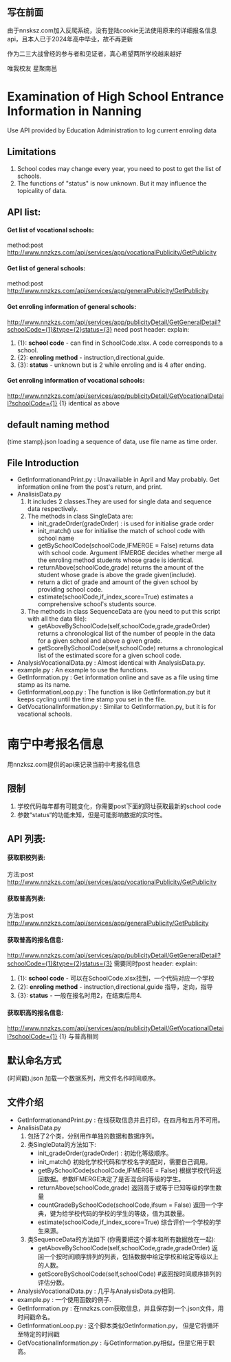 ## 写在前面
由于nnsksz.com加入反爬系统，没有登陆cookie无法使用原来的详细报名信息api，且本人已于2024年高中毕业，故不再更新

作为二三大战曾经的参与者和见证者，真心希望两所学校越来越好

唯我校友 星聚南邕

<h1>Examination of High School Entrance Information in Nanning</h1>
 Use API provided by Education Administration to log current enroling data

## Limitations
1. School codes may change every year, you need to post to get the list of schools.
2. The functions of "status" is now unknown. But it may influence the topicality of data.

## API list:

#### Get list of vocational schools:
method:post
<http://www.nnzkzs.com/api/services/app/vocationalPublicity/GetPublicity>
#### Get list of general schools:
method:post
http://www.nnzkzs.com/api/services/app/generalPublicity/GetPublicity
#### Get enroling information of general schools:
http://www.nnzkzs.com/api/services/app/publicityDetail/GetGeneralDetail?schoolCode={1}&type={2}status={3}
need post header: 
explain:
1. {1}: **school code** -  can find in SchoolCode.xlsx. A code corresponds to a school.
2. {2}: **enroling method** - instruction,directional,guide.
3. {3}: **status** - unknown but is 2 while enroling and is 4 after ending.
#### Get enroling information of vocational schools:
http://www.nnzkzs.com/api/services/app/publicityDetail/GetVocationalDetail?schoolCode={1}
{1} identical as above


## default naming method
(time stamp).json
loading a sequence of data, use file name as time order.

## File Introduction
- GetInformationandPrint.py : Unavailiable in April and May probably. Get information online from the post's return, and print.
- AnalisisData.py
    1. It includes 2 classes.They are used for single data and sequence data respectively.
    2. The methods in class SingleData are:
        - init_gradeOrder(gradeOrder) : is used for initialise grade order
        - init_match() use for initialise the match of school code with school name
        - getBySchoolCode(schoolCode,IFMERGE = False) returns data with school code. Argument IFMERGE decides whether merge all the enroling method students whose grade is identical.
        - returnAbove(schoolCode,grade) returns the amount of the student whose grade is above the grade given(include).
        - return a dict of grade and amount of the given school by providing school code.
        - estimate(schoolCode,if_index_score=True) estimates a comprehensive school's students source.
    3. The methods in class SequenceData are (you need to put this script with all the data file):
        - getAboveBySchoolCode(self,schoolCode,grade,gradeOrder) returns a chronological list of the number of people in the data for a given school and above a given grade.
        - getScoreBySchoolCode(self,schoolCode) returns a chronological list of the estimated score for a given school code.
- AnalysisVocationalData.py : Almost identical with AnalysisData.py.
- example.py : An example to use the functions.
- GetInformation.py : Get information online and save as a file using time stamp as its name.
- GetInformationLoop.py : The function is like GetInformation.py but it keeps cycling until the time stamp you set in the file.
- GetVocationalInformation.py : Similar to GetInformation.py, but it is for vacational schools.


<h1>南宁中考报名信息</h1>
用nnzksz.com提供的api来记录当前中考报名信息

## 限制
1. 学校代码每年都有可能变化，你需要post下面的网址获取最新的school code
2. 参数“status“的功能未知，但是可能影响数据的实时性。

## API 列表:

#### 获取职校列表:
方法:post
<http://www.nnzkzs.com/api/services/app/vocationalPublicity/GetPublicity>
#### 获取普高列表:
方法:post
http://www.nnzkzs.com/api/services/app/generalPublicity/GetPublicity
#### 获取普高的报名信息:
http://www.nnzkzs.com/api/services/app/publicityDetail/GetGeneralDetail?schoolCode={1}&type={2}status={3}
需要同时post header: 
explain:
1. {1}: **school code** - 可以在SchoolCode.xlsx找到，一个代码对应一个学校
2. {2}: **enroling method** - instruction,directional,guide 指导，定向，指导
3. {3}: **status** - 一般在报名时用2，在结束后用4.
#### 获取职高的报名信息:
http://www.nnzkzs.com/api/services/app/publicityDetail/GetVocationalDetail?schoolCode={1}
{1} 与普高相同


## 默认命名方式
(时间戳).json
加载一个数据系列，用文件名作时间顺序。

## 文件介绍
- GetInformationandPrint.py : 在线获取信息并且打印，在四月和五月不可用。
- AnalisisData.py
    1. 包括了2个类，分别用作单独的数据和数据序列。
    2. 类SingleData的方法如下:
        - init_gradeOrder(gradeOrder) : 初始化等级顺序。
        - init_match() 初始化学校代码和学校名字的配对，需要自己调用。
        - getBySchoolCode(schoolCode,IFMERGE = False) 根据学校代码返回数据。参数IFMERGE决定了是否混合同等级的学生。
        - returnAbove(schoolCode,grade) 返回高于或等于已知等级的学生数量
        - countGradeBySchoolCode(schoolCode,ifsum = False) 返回一个字典，键为给学校代码的学校的学生的等级，值为其数量。
        - estimate(schoolCode,if_index_score=True) 综合评价一个学校的学生来源。
    3. 类SequenceData的方法如下 (你需要把这个脚本和所有数据放在一起):
        - getAboveBySchoolCode(self,schoolCode,grade,gradeOrder) 返回一个按时间顺序排列的列表，包括数据中给定学校和给定等级以上的人数。
        - getScoreBySchoolCode(self,schoolCode) #返回按时间顺序排列的评估分数。
- AnalysisVocationalData.py : 几乎与AnalysisData.py相同.
- example.py : 一个使用函数的例子.
- GetInformation.py : 在nnzkzs.com获取信息，并且保存到一个.json文件，用时间戳命名。
- GetInformationLoop.py : 这个脚本类似GetInformation.py， 但是它将循环至特定的时间戳
- GetVocationalInformation.py : 与GetInformation.py相似，但是它用于职高。


